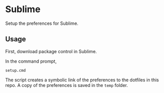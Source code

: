 # Sublime

Setup the preferences for Sublime.

## Usage

First, download package control in Sublime.

In the command prompt, 

``setup.cmd``

The script creates a symbolic link of the preferences to the dotfiles in this repo. A copy of the preferences is saved in the `temp` folder. 
